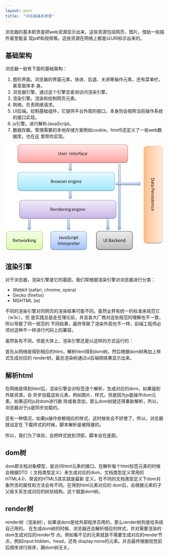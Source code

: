 ```yaml
---
layout: post
title:  "浏览器基本原理"
---
```


浏览器的基本职责是把web资源显示出来，这些资源包括网页，图片。借助一些插件甚至能呈
现pdf和视频等。这些资源在网络上都是以URI标示出来的。

## 基础架构

浏览器一般有下面的基础架构：

1. 图形界面。浏览器的界面元素，快进、后退、关闭等操作元素，还有菜单栏，甚至窗体本
  身。
2. 浏览器引擎。通过这个引擎去查询访问渲染引擎。
3. 渲染引擎。渲染和绘制网页元素。
4. 网络。负责网络请求。
5. UI后端。绘制基础组件，它提供平台外观的接口，本身则会按照当前操作系统的接口实现。
6. js引擎。进行解析JavaScript。
7. 数据存数。管理需要的本地存储方案例如cookie。html5还定义了一些web数据库，也在这
  里帮你实现。

![浏览器基础架构](/images/the-base-of-brower/brower-architecture.png)

## 渲染引擎

对于浏览器，渲染引擎是它的基因，我们常根据渲染引擎对浏览器进行分类：

- Webkit (safari, chrome, opera)
- Gecko (firefox)
- MSHTML (ie)

不同的渲染引擎对同网页的渲染结果可能不同。虽然业界有统一的标准来规范它（w3c），但
是实践总是走在理论前，并且各大厂商对这些规范的理解也不一致，所以导致了同一规范的
不同结果，最终导致了渲染外观也不一样，前端工程师必须对这种不一样进行代码上的兼容。

虽然各有不同，但是大体上，渲染引擎还是以这样的方式运行的：

首先从网络层得到相应的html，解析html得到dom树。然后根据dom树再加上样式生成对应的
render树，最总渲染树通过ui后端把结果显示出来。

## 解析html

在网络层得到html后，渲染引擎会对标签逐个解析，生成对应的dom，如果碰到外联资源，会
异步加载这些元素，例如图片、样式。但是因为js能操作dom元素，如果这时js对dom进行删
除或者添加，那么dom树就还得重新解析，所以，浏览器对于js是同步加载的。

还有一种情况，如果js操作依赖相应的样式，这时候有会不好使了，所以，浏览器就设定在
下载样式的时候，脚本解析是被阻塞的。

所以，我们为了体验，会把样式放到顶部，脚本会在底部。

## dom树

dom即文档对象模型，是访问html元素的接口。在解析每个html标签元素的时候会根据DTD（
文档类型定义）来生成对应的dom，文档类型定义常用的HTML4.0，常说的HTML5其实就是最新
定义，在不同的文档类型定义下dom对象所含的属性和方法会有不同。在得到html元素对应的
dom后，会根据元素的子父级关系生成对应的树状结构，这个就是dom树。

## render树

render树（渲染树），如果说dom是给外部程序员用的，那么render树则是给系统自己用的。
在生成dom树的时候，浏览器还会解析相应的样式，并对需要渲染的dom生成对应的render节
点。例如看不见的元素就是不需要生成对应的render节点，例如input:hidden，head，还有
display:none的元素。并且最终根据视觉前后顺序进行排序，跟dom树无关。

